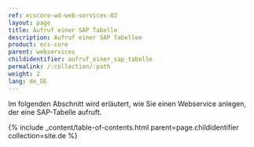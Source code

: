 ```yaml
---
ref: ecscore-wd-web-services-02
layout: page
title: Aufruf einer SAP Tabelle
description: Aufruf einer SAP Tabellee
product: ecs-core
parent: webservices
childidentifier: aufruf_einer_sap_tabelle
permalink: /:collection/:path
weight: 2
lang: de_DE
---
```


Im folgenden Abschnitt wird erläutert, wie Sie einen Webservice anlegen, der eine SAP-Tabelle aufruft.

{% include _content/table-of-contents.html parent=page.childidentifier collection=site.de %}
